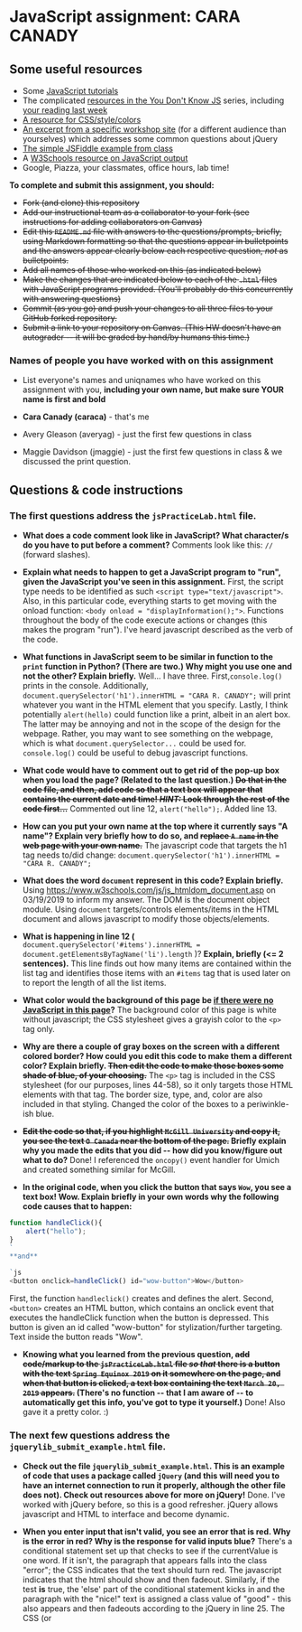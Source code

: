 # JavaScript assignment: CARA CANADY

## Some useful resources
* Some [JavaScript tutorials](https://www.htmldog.com/guides/javascript/)
* The complicated [resources in the You Don't Know JS](https://github.com/getify/You-Dont-Know-JS) series, including [your reading last week](https://github.com/getify/You-Dont-Know-JS/blob/master/up%20%26%20going/ch2.md)
* [A resource for CSS/style/colors](https://htmlcolorcodes.com/)  
* [An excerpt from a specific workshop site](https://witny-summer-guild-2018.github.io/day_4_exercise_2.html) (for a different audience than yourselves) which addresses some common questions about jQuery
* [The simple JSFiddle example from class](https://jsfiddle.net/2of65j8q/)
* A [W3Schools resource on JavaScript output](https://www.w3schools.com/js/js_output.asp)
* Google, Piazza, your classmates, office hours, lab time!

**To complete and submit this assignment, you should:**

* ~~Fork (and clone) this repository~~
* ~~Add our instructional team as a collaborator to your fork (see instructions for adding collaborators on Canvas)~~
* ~~Edit this `README.md` file with answers to the questions/prompts, briefly, using Markdown formatting so that the questions appear in bulletpoints and the answers appear clearly below each respective question, *not* as bulletpoints.~~
* ~~Add all names of those who worked on this (as indicated below)~~
* ~~Make the changes that are indicated below to each of the `.html` files with JavaScript programs provided. (You'll probably do this concurrently with answering questions)~~
* ~~Commit (as you go) and push your changes to all three files to your GitHub forked repository.~~
* ~~Submit a link to your repository on Canvas. (This HW doesn't have an autograder -- it will be graded by hand/by humans this time.)~~

### Names of people you have worked with on this assignment
* List everyone's names and uniqnames who have worked on this assignment with you, **including your own name, but make sure YOUR name is first and bold**

* **Cara Canady (caraca)** - that's me
* Avery Gleason (averyag) - just the first few questions in class
* Maggie Davidson (jmaggie) - just the first few questions in class & we discussed the print question.


## Questions & code instructions

### The first questions address the `jsPracticeLab.html` file.

* **What does a code comment look like in JavaScript? What character/s do you have to put before a comment?**
Comments look like this: ```//``` (forward slashes).

* **Explain what needs to happen to get a JavaScript program to "run", given the JavaScript you've seen in this assignment.**
First, the script type needs to be identified as such ```<script type="text/javascript">```. Also, in this particular code, everything starts to get moving with the onload function: ```<body onload = "displayInformation();">```. Functions throughout the body of the code execute actions or changes (this makes the program "run"). I've heard javascript described as the verb of the code.

* **What functions in JavaScript seem to be similar in function to the `print` function in Python? (There are two.) Why might you use one and not the other? Explain briefly.**
Well... I have three. First,`console.log()` prints in the console. Additionally, `document.querySelector('h1').innerHTML = "CARA R. CANADY";` will print whatever you want in the HTML element that you specify. Lastly, I think potentially `alert(hello)` could function like a print, albeit in an alert box. The latter may be annoying and not in the scope of the design for the webpage. Rather, you may want to see something on the webpage, which is what `document.querySelector...` could be used for. `console.log()` could be useful to debug javascript functions.

* **What code would have to comment out to get rid of the pop-up box when you load the page? (Related to the last question.) ~~Do that in the code file, and then, add code so that a text box will appear that contains the current date and time! *HINT:* Look through the rest of the code first...~~**
Commented out line 12, ```alert("hello");```. Added line 13.

* **How can you put your own name at the top where it currently says "A name"? Explain very briefly how to do so, and ~~replace `A name` in the web page with your own name.~~**
The javascript code that targets the h1 tag needs to/did change: ```document.querySelector('h1').innerHTML = "CARA R. CANADY";```

* **What does the word `document` represent in this code? Explain briefly.**
Using https://www.w3schools.com/js/js_htmldom_document.asp on 03/19/2019 to inform my answer. The DOM is the document object module. Using `document`  targets/controls elements/items in the HTML document and allows javascript to modify those objects/elements.

* **What is happening in line 12 (**
		`document.querySelector('#items').innerHTML = document.getElementsByTagName('li').length`
)? **Explain, briefly (<= 2 sentences).**
This line finds out how many items are contained within the list tag and identifies those items with an `#items` tag that is used later on to report the length of all the list items.

* **What color would the background of this page be <u>if there were no JavaScript in this page</u>?**
The background color of this page is white without javascript; the CSS stylesheet gives a grayish color to the ``<p>`` tag only.

* **Why are there a couple of gray boxes on the screen with a different colored border? How could you edit this code to make them a different color? Explain briefly. ~~Then edit the code to make those boxes some shade of blue, of your choosing.~~**
The ``<p>`` tag is included in the CSS stylesheet (for our purposes, lines 44-58), so it only targets those HTML elements with that tag. The border size, type, and, color are also included in that styling. Changed the color of the boxes to a periwinkle-ish blue.

* **~~Edit the code so that, if you highlight `McGill University` and copy it, you see the text `O Canada` near the bottom of the page.~~
Briefly explain why you made the edits that you did -- how did you know/figure out what to do?**
Done! I referenced the `oncopy()` event handler for Umich and created something similar for McGill.

* **In the original code, when you click the button that says `Wow`, you see a text box! Wow. Explain briefly in your own words why the following code causes that to happen:**

```js
function handleClick(){
	alert("hello");
}
`
**and**

`js
<button onclick=handleClick() id="wow-button">Wow</button>
```

First, the function `handleclick()` creates and defines the alert. Second, `<button>` creates an HTML button, which contains an onclick event that executes the handleClick function when the button is depressed. This button is given an id called "wow-button" for stylization/further targeting. Text inside the button reads "Wow".

* **Knowing what you learned from the previous question, ~~add code/markup to the `jsPracticeLab.html` file *so that* there is a button with the text `Spring Equinox 2019` on it somewhere on the page, and when that button is clicked, a text box containing the text `March 20, 2019` appears.~~ (There's no function -- that I am aware of -- to automatically get this info, you've got to type it yourself.)**
Done! Also gave it a pretty color. :)

### The next few questions address the `jquerylib_submit_example.html` file.

* **Check out the file `jquerylib_submit_example.html`. This is an example of code that uses a package called `jQuery` (and this will need you to have an internet connection to run it properly, although the other file does not). Check out resources above for more on jQuery!**
Done. I've worked with jQuery before, so this is a good refresher. jQuery allows javascript and HTML to interface and become dynamic.

* **When you enter input that isn't valid, you see an error that is red. Why is the error in red? Why is the response for valid inputs blue?**
There's a  conditional statement set up that checks to see if the currentValue is one word. If it isn't, the paragraph that appears falls into the class "error"; the CSS indicates that the text should turn red. The javascript indicates that the html should show and then fadeout. Similarly, if the test **is** true, the 'else' part of the conditional statement kicks in and the paragraph with the "nice!" text is assigned a class value of "good" - this also appears and then fadeouts according to the jQuery in line 25. The CSS (or <style> tags) dictate that anything assigned to this class should turn blue.

* **What is this line `var regex = /^[a-zA-Z]+$/;` helping with? And if you googled something to figure that out, what did you google, and what, briefly, did you learn? (If you didn't need to google, you can leave that out, but explain briefly what that line is helping the program do, anyway.)**
I actually looked this up when I was trying to figure out some sql at work that would allow me to find values (strings) that start with a number and filter them out. Here's where I looked: https://docs.oracle.com/cd/B12037_01/server.101/b10759/conditions018.htm, and I googled "character match string sql oracle." In summary, this variable matches text with a pattern (specified after the = to be alpha only, case insensitive).


* **What's different about the syntax of conditional statements in JavaScript, compared to Python?**
A few things: (1) so many curly brackets in javascript - they must wrap each if/else, etc. (2) colon (:) in python after if/else statement; in javascript semi-colon (;) after each statement within if/else (3) I found out the hard way that indentations really matter in python (reraise error after reraise error).

* **What do you think the `10000` refers to in the code `.fadeOut(10000)`?**
That's the time before it fades away (duration in ms). I knew this from my previous front-end bootcamp.

* **What do you think is going on with the following code at the beginning of the program? Note that the most important thing to do for answering this question is to be thoughtful and clear, not to be absolutely correct:**

```
js
$(document).ready(function(){
$("form").submit(function(event){
```
This seems to call a function when the document is ready. This function targets the `form` element specified in the HTML. The submit method that is attached to `$("form")` executes a function when the form is submitted (button is pressed) - this leads to the valid/not valid text that appears.

* **~~Add some code to the `jquerylib_submit_example.html` file so that, if the input is valid and is specifically the text `hello`, rather than the visible output being `Nice!` in blue, the visible output should be `Hello to you too!`, also in blue, just like `Nice!` is.~~** *HINT:* You'll have to make some changes to the conditional statement, and possibly look up some JavaScript conditional syntax. You'll also need to look carefully at what generates visible output right now.
